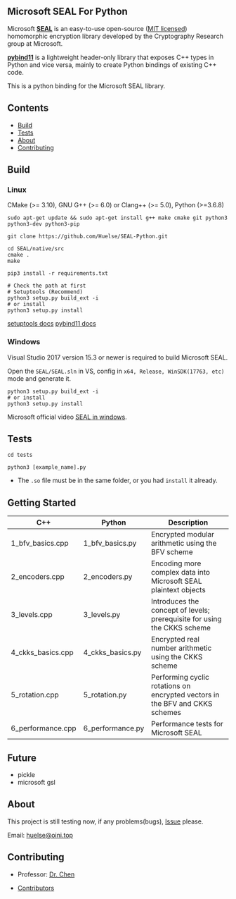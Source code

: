 ## Microsoft SEAL For Python

Microsoft [**SEAL**](https://github.com/microsoft/SEAL) is an easy-to-use open-source ([MIT licensed](https://github.com/microsoft/SEAL/blob/master/LICENSE)) homomorphic encryption library developed by the Cryptography Research group at Microsoft.

[**pybind11**](https://github.com/pybind/pybind11) is a lightweight header-only library that exposes C++ types in Python and vice versa, mainly to create Python bindings of existing C++ code.

This is a python binding for the Microsoft SEAL library.



## Contents

* [Build](https://github.com/Huelse/SEAL-Python#build)
* [Tests](https://github.com/Huelse/SEAL-Python#tests)
* [About](https://github.com/Huelse/SEAL-Python#about)
* [Contributing](https://github.com/Huelse/SEAL-Python#contributing)



## Build
### Linux
CMake (>= 3.10), GNU G++ (>= 6.0) or Clang++ (>= 5.0), Python (>=3.6.8)

`sudo apt-get update && sudo apt-get install g++ make cmake git python3 python3-dev python3-pip`

`git clone https://github.com/Huelse/SEAL-Python.git`

```shell
cd SEAL/native/src
cmake .
make

pip3 install -r requirements.txt

# Check the path at first
# Setuptools (Recommend)
python3 setup.py build_ext -i
# or install
python3 setup.py install
```

[setuptools docs](https://docs.python.org/3/distutils/configfile.html) [pybind11 docs](https://pybind11.readthedocs.io/en/master/index.html)

### Windows

Visual Studio 2017 version 15.3 or newer is required to build Microsoft SEAL.

Open the `SEAL/SEAL.sln` in VS, config in `x64, Release, WinSDK(17763, etc)` mode and generate it.

```shell
python3 setup.py build_ext -i
# or install
python3 setup.py install
```

Microsoft official video [SEAL in windows](https://www.microsoft.com/en-us/research/video/installing-microsoft-seal-on-windows/).




## Tests

`cd tests`

`python3 [example_name].py`

* The `.so` file must be in the same folder, or you had `install` it already.



## Getting Started

| C++               | Python           | Description                                                  |
| ----------------- | ---------------- | ------------------------------------------------------------ |
| 1_bfv_basics.cpp  | 1_bfv_basics.py  | Encrypted modular arithmetic using the BFV scheme            |
| 2_encoders.cpp    | 2_encoders.py    | Encoding more complex data into Microsoft SEAL plaintext objects |
| 3_levels.cpp      | 3_levels.py      | Introduces the concept of levels; prerequisite for using the CKKS scheme |
| 4_ckks_basics.cpp | 4_ckks_basics.py | Encrypted real number arithmetic using the CKKS scheme       |
| 5_rotation.cpp    | 5_rotation.py    | Performing cyclic rotations on encrypted vectors in the BFV and CKKS schemes |
| 6_performance.cpp | 6_performance.py | Performance tests for Microsoft SEAL                         |



## Future

* pickle
* microsoft gsl



## About

This project is still testing now, if any problems(bugs), [Issue](https://github.com/Huelse/SEAL-Python/issues) please.

Email: [huelse@oini.top](mailto:huelse@oini.top?subject=Github-SEAL-Python-Issues&cc=5956877@qq.com)



## Contributing
* Professor: [Dr. Chen](https://zhigang-chen.github.io/)

* [Contributors](https://github.com/Huelse/SEAL-Python/graphs/contributors)

